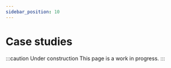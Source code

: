 ```yaml
---
sidebar_position: 10
---
```


# Case studies

:::caution Under construction This page is a work in progress. :::
